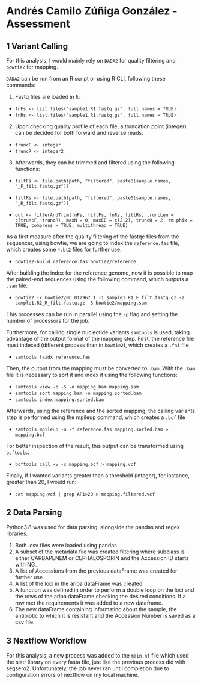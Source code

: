 # Andrés Camilo Zúñiga González - Assessment
## 1 Variant Calling
For this analysis, I would mainly rely on `DADA2` for quality filtering and `bowtie2` for mapping.

`DADA2` can be run from an R script or using R CLI, following these commands:

1. Fastq files are loaded in `R`:
- `fnFs <- list.files("sample1.R1.fastq.gz", full.names = TRUE)`
- `fnRs <- list.files("sample1.R1.fastq.gz", full.names = TRUE)`

2. Upon checking quality profile of each file, a truncation point (integer) can be decided for both forward and reverse reads:

- `truncF <- integer`
- `truncR <- integer2`

3. Afterwards, they can be trimmed and filtered using the following functions:

- `filtFs <- file.path(path, "filtered", paste0(sample.names, "_F_filt.fastq.gz"))`
- `filtRs <- file.path(path, "filtered", paste0(sample.names, "_R_filt.fastq.gz"))`

- `out <- filterAndTrim(fnFs, filtFs, fnRs, filtRs, truncLen = c(truncF, truncR),
              maxN = 0, maxEE = c(2,2), truncQ = 2, rm.phix = TRUE,
              compress = TRUE, multithread = TRUE)`

As a first measure after the quality filtering of the fastqc files from the sequencer, using bowtie, we are going to index the `reference.fas` file, which creates some `*.bt2` files for further use.

- `bowtie2-build reference.fas bowtie2/reference`

After building the index for the reference genome, now it is possible to map the paired-end sequences using the following command, which outputs a `.sam` file:

- `bowtie2 -x bowtie2/NC_012967.1 -1 sample1.R1_F_filt.fastq.gz -2 sample1.R2_R_filt.fastq.gz -S bowtie2/mapping.sam`

This processes can be run in parallel using the `-p` flag and setting the number of processors for the job.

Furthermore, for calling single nucleotide variants `samtools` is used, taking advantage of the output format of the mapping step. First, the reference file must indexed (different process than in `bowtie2`), which creates a `.fai` file

- `samtools faidx reference.fas`

Then, the output from the mapping must be converted to `.bam`. With the `.bam` file it is necessary to sort it and index it using the following functions:

- `samtools view -b -S -o mapping.bam mapping.sam`
- `samtools sort mapping.bam -o mapping.sorted.bam`
- `samtools index mapping.sorted.bam`

Afterwards, using the reference and the sorted mapping, the calling variants step is performed using the mpileup command, which creates a `.bcf` file

- `samtools mpileup -u -f reference.fas mapping.sorted.bam > mapping.bcf`

For better inspection of the result, this output can be transformed using `bcftools`:

- `bcftools call -v -c mapping.bcf > mapping.vcf`

Finally, if I wanted variants greater than a threshold (integer), for instance, greater than 20, I would run:

- `cat mapping.vcf | grep AF1>20 > mapping.filtered.vcf`

## 2 Data Parsing
Python3.8 was used for data parsing, alongside the pandas and regex libraries.

1. Both .csv files were loaded using pandas
2. A subset of the metadata file was created filtering where subclass is either CARBAPENEM or CEPHALOSPORIN and the Accession ID starts with NG_
3. A list of Accessions from the previous dataFrame was created for further use
4. A list of the loci in the ariba dataFrame was created
5. A function was defined in order to perform a double loop on the loci and the rows of the ariba dataFrame checking the desired conditions. If a row met the requirements it was added to a new dataframe.
6. The new dataFrame containing informatino about the sample, the antibiotic to which it is resistant and the Accession Number is saved as a csv file.

## 3 Nextflow Workflow

For this analysis, a new process was added to the `main.nf` file which used the sistr library on every fasta file, just like the previous process did with seqsero2. Unfortunately, the job never ran until completion due to configuration errors of nextflow on my local machine.